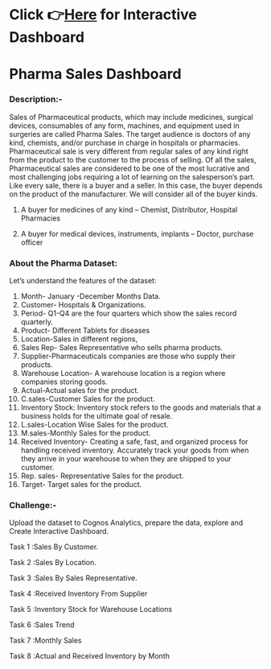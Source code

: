 # Click 👉[Here](https://us3.ca.analytics.ibm.com/bi/?perspective=dashboard&pathRef=.my_folders%2FDashboard%2BCreation%2FAssignment%2B2&action=view&mode=dashboard&CAMNamespace=Cognos&CAMUsername=saravanakumar.cs23@gmail.com&CAMPassword=Ibmcareer123&ui_appbar=false&ui_navbar=false) for Interactive Dashboard

# Pharma Sales Dashboard

### Description:- 
Sales of Pharmaceutical products, which may include medicines, surgical
devices, consumables of any form, machines, and equipment used in surgeries are called
Pharma Sales. The target audience is doctors of any kind, chemists, and/or purchase in charge
in hospitals or pharmacies.
Pharmaceutical sale is very different from regular sales of any kind right from the product to the
customer to the process of selling. Of all the sales, Pharmaceutical sales are considered to be
one of the most lucrative and most challenging jobs requiring a lot of learning on the
salesperson’s part.
Like every sale, there is a buyer and a seller. In this case, the buyer depends on the product of
the manufacturer. We will consider all of the buyer kinds.
1. A buyer for medicines of any kind – Chemist, Distributor, Hospital Pharmacies

2. A buyer for medical devices, instruments, implants – Doctor, purchase officer

### About the Pharma Dataset:

Let’s understand the features of the dataset:
1. Month- January -December Months Data.
2. Customer- Hospitals & Organizations.
3. Period- Q1-Q4 are the four quarters which show the sales record quarterly.
4. Product- Different Tablets for diseases
5. Location-Sales in different regions,
6. Sales Rep- Sales Representative who sells pharma products.
7. Supplier-Pharmaceuticals companies are those who supply their products.
8. Warehouse Location- A warehouse location is a region where companies storing goods.
9. Actual-Actual sales for the product.
10. C.sales-Customer Sales for the product.
11. Inventory Stock: Inventory stock refers to the goods and materials that a business holds for the ultimate goal of resale.
12. L.sales-Location Wise Sales for the product.
13. M.sales-Monthly Sales for the product.
14. Received Inventory- Creating a safe, fast, and organized process for handling received inventory. Accurately track your goods from when they arrive in your warehouse to when they
are shipped to your customer.
15. Rep. sales- Representative Sales for the product.
16. Target- Target sales for the product.

### Challenge:- 
Upload the dataset to Cognos Analytics, prepare the data, explore and Create Interactive Dashboard.

Task 1 :Sales By Customer.

Task 2 :Sales By Location.

Task 3 :Sales By Sales Representative.

Task 4 :Received Inventory From Supplier

Task 5 :Inventory Stock for Warehouse Locations

Task 6 :Sales Trend

Task 7 :Monthly Sales

Task 8 :Actual and Received Inventory by Month
